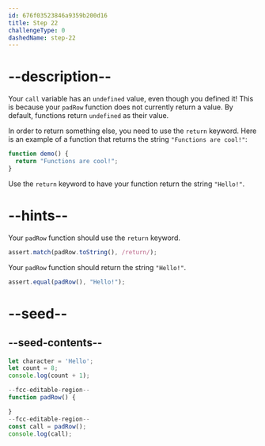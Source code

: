 ```yaml
---
id: 676f03523846a9359b200d16
title: Step 22
challengeType: 0
dashedName: step-22
---
```


# --description--

Your `call` variable has an `undefined` value, even though you defined it! This is because your `padRow` function does not currently return a value. By default, functions return `undefined` as their value.

In order to return something else, you need to use the `return` keyword. Here is an example of a function that returns the string `"Functions are cool!"`:

```js
function demo() {
  return "Functions are cool!";
}
```

Use the `return` keyword to have your function return the string `"Hello!"`.

# --hints--


Your `padRow` function should use the `return` keyword.

```js
assert.match(padRow.toString(), /return/);
```

Your `padRow` function should return the string `"Hello!"`.

```js
assert.equal(padRow(), "Hello!");
```
# --seed--

## --seed-contents--

```js
let character = 'Hello';
let count = 8;
console.log(count + 1);

--fcc-editable-region--
function padRow() {

}
--fcc-editable-region--
const call = padRow();
console.log(call);
```
